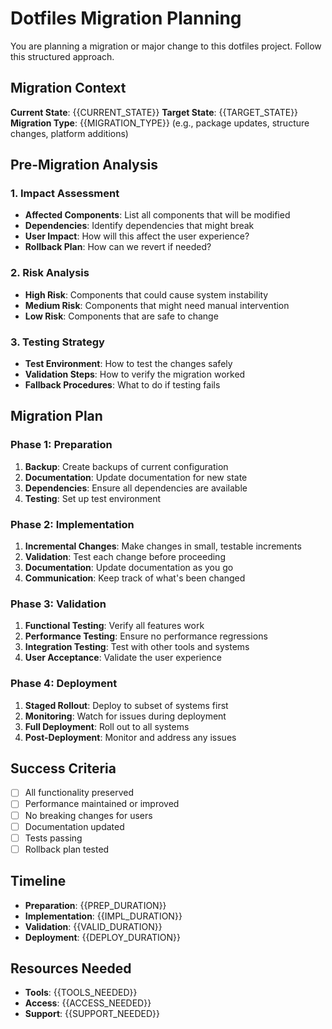 # Dotfiles Migration Planning

You are planning a migration or major change to this dotfiles project. Follow this structured approach.

## Migration Context

**Current State**: {{CURRENT_STATE}}
**Target State**: {{TARGET_STATE}}
**Migration Type**: {{MIGRATION_TYPE}} (e.g., package updates, structure changes, platform additions)

## Pre-Migration Analysis

### 1. Impact Assessment
- **Affected Components**: List all components that will be modified
- **Dependencies**: Identify dependencies that might break
- **User Impact**: How will this affect the user experience?
- **Rollback Plan**: How can we revert if needed?

### 2. Risk Analysis
- **High Risk**: Components that could cause system instability
- **Medium Risk**: Components that might need manual intervention
- **Low Risk**: Components that are safe to change

### 3. Testing Strategy
- **Test Environment**: How to test the changes safely
- **Validation Steps**: How to verify the migration worked
- **Fallback Procedures**: What to do if testing fails

## Migration Plan

### Phase 1: Preparation
1. **Backup**: Create backups of current configuration
2. **Documentation**: Update documentation for new state
3. **Dependencies**: Ensure all dependencies are available
4. **Testing**: Set up test environment

### Phase 2: Implementation
1. **Incremental Changes**: Make changes in small, testable increments
2. **Validation**: Test each change before proceeding
3. **Documentation**: Update documentation as you go
4. **Communication**: Keep track of what's been changed

### Phase 3: Validation
1. **Functional Testing**: Verify all features work
2. **Performance Testing**: Ensure no performance regressions
3. **Integration Testing**: Test with other tools and systems
4. **User Acceptance**: Validate the user experience

### Phase 4: Deployment
1. **Staged Rollout**: Deploy to subset of systems first
2. **Monitoring**: Watch for issues during deployment
3. **Full Deployment**: Roll out to all systems
4. **Post-Deployment**: Monitor and address any issues

## Success Criteria

- [ ] All functionality preserved
- [ ] Performance maintained or improved
- [ ] No breaking changes for users
- [ ] Documentation updated
- [ ] Tests passing
- [ ] Rollback plan tested

## Timeline

- **Preparation**: {{PREP_DURATION}}
- **Implementation**: {{IMPL_DURATION}}
- **Validation**: {{VALID_DURATION}}
- **Deployment**: {{DEPLOY_DURATION}}

## Resources Needed

- **Tools**: {{TOOLS_NEEDED}}
- **Access**: {{ACCESS_NEEDED}}
- **Support**: {{SUPPORT_NEEDED}} 